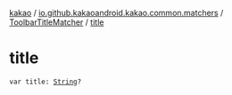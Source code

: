 [kakao](../../index.md) / [io.github.kakaoandroid.kakao.common.matchers](../index.md) / [ToolbarTitleMatcher](index.md) / [title](./title.md)

# title

`var title: `[`String`](https://kotlinlang.org/api/latest/jvm/stdlib/kotlin/-string/index.html)`?`